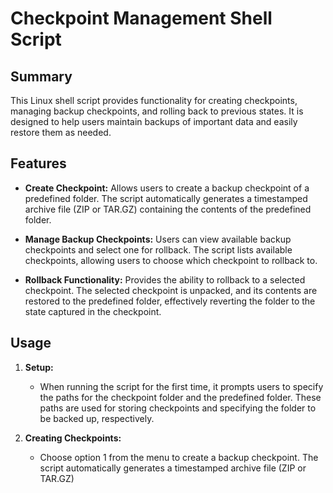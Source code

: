 # Checkpoint Management Shell Script

## Summary

This Linux shell script provides functionality for creating checkpoints, managing backup checkpoints, and rolling back to previous states. It is designed to help users maintain backups of important data and easily restore them as needed.

## Features

- **Create Checkpoint:** Allows users to create a backup checkpoint of a predefined folder. The script automatically generates a timestamped archive file (ZIP or TAR.GZ) containing the contents of the predefined folder.

- **Manage Backup Checkpoints:** Users can view available backup checkpoints and select one for rollback. The script lists available checkpoints, allowing users to choose which checkpoint to rollback to.

- **Rollback Functionality:** Provides the ability to rollback to a selected checkpoint. The selected checkpoint is unpacked, and its contents are restored to the predefined folder, effectively reverting the folder to the state captured in the checkpoint.

## Usage

1. **Setup:**
   - When running the script for the first time, it prompts users to specify the paths for the checkpoint folder and the predefined folder. These paths are used for storing checkpoints and specifying the folder to be backed up, respectively.

2. **Creating Checkpoints:**
   - Choose option 1 from the menu to create a backup checkpoint. The script automatically generates a timestamped archive file (ZIP or TAR.GZ)
